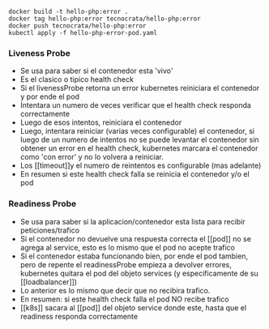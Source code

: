 ```
docker build -t hello-php:error .
docker tag hello-php:error tecnocrata/hello-php:error
docker push tecnocrata/hello-php:error
kubectl apply -f hello-php-error-pod.yaml
```

### Liveness Probe

- Se usa para saber si el contenedor esta 'vivo'
- Es el clasico o tipico health check
- Si el livenessProbe retorna un error kubernetes reiniciara el contenedor y por ende el pod
- Intentara un numero de veces verificar que el health check responda correctamente
- Luego de esos intentos, reiniciara el contenedor
- Luego, intentara reiniciar (varias veces configurable) el contenedor, si luego de un numero de intentos no se puede levantar el contenedor sin obtener un error en el health check, kubernetes marcara el contenedor como 'con error' y no lo volvera a reiniciar.
- Los [[timeout]]y el numero de reintentos es configurable (mas adelante)
- En resumen si este health check falla se reinicia el contenedor y/o el pod

### Readiness Probe

- Se usa para saber si la aplicacion/contenedor esta lista para recibir peticiones/trafico
- Si el contenedor no devuelve una respuesta correcta el [[pod]] no se agrega al service, esto es lo mismo que el pod no acepte trafico
- Si el contenedor estaba funcionando bien, por ende el pod tambien, pero de repente el readinessProbe empieza a devolver errores, kubernetes quitara el pod del objeto services (y especificamente de su [[loadbalancer]])
- Lo anterior es lo mismo que decir que no recibira trafico.
- En resumen: si este health check falla el pod NO recibe trafico
- [[k8s]] sacara al [[pod]] del objeto service donde este, hasta que el readiness responda correctamente
